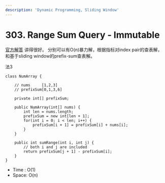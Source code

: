 ```yaml
---
description: 'Dynamic Programming, Sliding Window'
---
```


# 303. Range Sum Query - Immutable

[官方解答](https://leetcode.com/problems/range-sum-query-immutable/solution/) 讲得很好。
分别可以有O(n)暴力解，根据指标对index pair的查表解，和基于sliding window的prefix-sum查表解。


法3
```
class NumArray {
    
    // nums     [1,2,3]
    // prefixSum[0,1,3,6]
    
    private int[] prefixSum;
    
    public NumArray(int[] nums) {
        int len = nums.length;
        prefixSum = new int[len + 1];
        for(int i = 0; i < len; i++) {
            prefixSum[i + 1] = prefixSum[i] + nums[i];
        }
    }
    
    public int sumRange(int i, int j) {
        // both i and j are included
        return prefixSum[j + 1] - prefixSum[i];
    }
}
```

* Time : O\(1\)
* Space: O\(n\)
